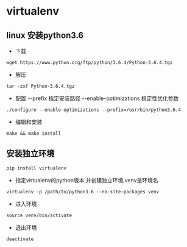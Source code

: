 # virtualenv
## linux 安装python3.6
- 下载

``
wget https://www.python.org/ftp/python/3.6.4/Python-3.6.4.tgz
``
- 解压

``
tar -zxf Python-3.6.4.tgz
``

- 配置 --prefix 指定安装路径 --enable-optimizations 稳定性优化参数

``
./configure --enable-optimizations --prefix=/usr/bin/python3.6.4
``
- 编辑和安装

``
make && make install
``
## 安装独立环境
``
pip install virtualenv
``
- 指定virtualenv的python版本,并创建独立环境,venv是环境名

``
virtualenv -p /path/to/python3.6 --no-site-packages venv
``
- 进入环境

``
source venv/bin/activate
``
- 退出环境

``
deactivate
``

